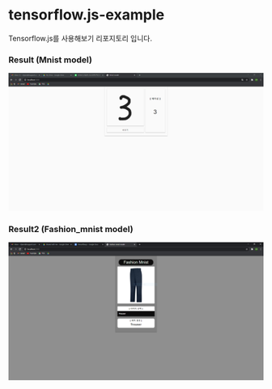 # tensorflow.js-example
Tensorflow.js를 사용해보기 리포지토리 입니다.

<h3>Result (Mnist model)</h3>
<img src="./img/mnist.PNG">

<h3>Result2 (Fashion_mnist model)</h3>
<img src="./img/fashionMnist.PNG">

